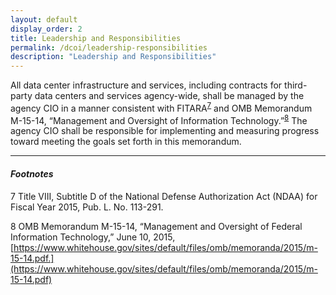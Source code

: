 ```yaml
---
layout: default
display_order: 2
title: Leadership and Responsibilities 
permalink: /dcoi/leadership-responsibilities
description: "Leadership and Responsibilities"
--- 
```



All data center infrastructure and services, including contracts for third-party data centers and services agency-wide, shall be managed by the agency CIO in a manner consistent with FITARA<sup>[7](#myfootnote1)</sup> and OMB Memorandum M-15-14, “Management and Oversight of Information Technology.”<sup>[8](#myfootnote1)</sup> The agency CIO shall be responsible for implementing and measuring progress toward meeting the goals set forth in this memorandum.

***

#### *Footnotes*
<a name="myfootnote1">7</a> Title VIII, Subtitle D of the National Defense Authorization Act (NDAA) for Fiscal Year 2015, Pub. L. No. 113-291.

<a name="myfootnote1">8</a> OMB Memorandum M-15-14, “Management and Oversight of Federal Information Technology,” June 10, 2015, [https://www.whitehouse.gov/sites/default/files/omb/memoranda/2015/m-15-14.pdf.](https://www.whitehouse.gov/sites/default/files/omb/memoranda/2015/m-15-14.pdf)